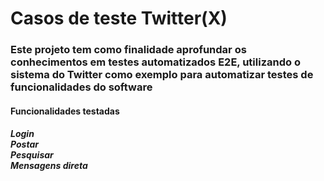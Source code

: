 <h1>Casos de teste Twitter(X)</h1>
<h3>Este projeto tem como finalidade aprofundar os conhecimentos em testes automatizados E2E, utilizando o sistema do Twitter como exemplo para automatizar testes de funcionalidades do software</h3>
<h4>Funcionalidades testadas</h4>
<h5>Login<br>Postar<br>Pesquisar<br>Mensagens direta</h5>
